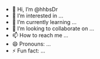 - 👋 Hi, I’m @hhbsDr
- 👀 I’m interested in ...
- 🌱 I’m currently learning ...
- 💞️ I’m looking to collaborate on ...
- 📫 How to reach me ...
- 😄 Pronouns: ...
- ⚡ Fun fact: ...

<!---
hhbsDr/hhbsDr is a ✨ special ✨ repository because its `README.md` (this file) appears on your GitHub profile.
You can click the Preview link to take a look at your changes.
--->
